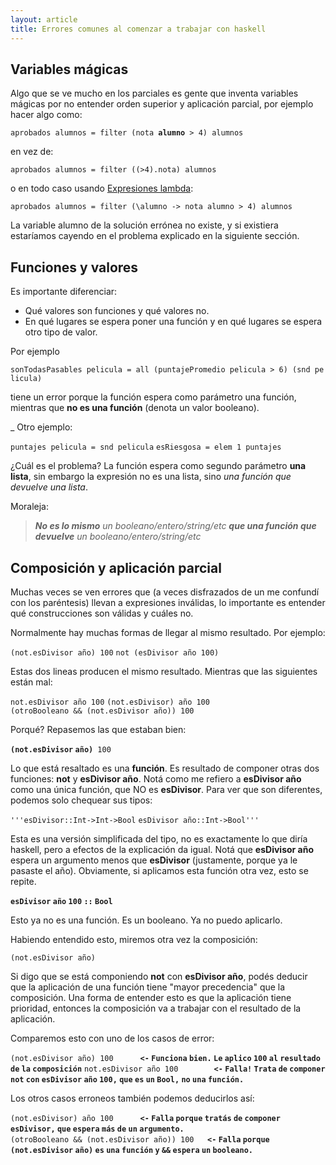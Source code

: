 ```yaml
---
layout: article
title: Errores comunes al comenzar a trabajar con haskell
---
```


Variables mágicas
-----------------

Algo que se ve mucho en los parciales es gente que inventa variables mágicas por no entender orden superior y aplicación parcial, por ejemplo hacer algo como:

`aprobados alumnos = filter (nota `**`alumno`**` > 4) alumnos`

en vez de:

`aprobados alumnos = filter ((>4).nota) alumnos`

o en todo caso usando [Expresiones lambda](expresiones-lambda.html):

`aprobados alumnos = filter (\alumno -> nota alumno > 4) alumnos`

La variable alumno de la solución errónea no existe, y si existiera estaríamos cayendo en el problema explicado en la siguiente sección.

Funciones y valores
-------------------

Es importante diferenciar:

-   Qué valores son funciones y qué valores no.
-   En qué lugares se espera poner una función y en qué lugares se espera otro tipo de valor.

Por ejemplo

`sonTodasPasables pelicula = all (puntajePromedio pelicula > 6) (snd pelicula)`

tiene un error porque la función espera como parámetro una función, mientras que **no es una función** (denota un valor booleano).

\_ Otro ejemplo:

`puntajes pelicula = snd pelicula`
`esRiesgosa = elem 1 puntajes`

¿Cuál es el problema? La función espera como segundo parámetro **una lista**, sin embargo la expresión no es una lista, sino *una función que devuelve una lista*.

Moraleja:

> ***No es lo mismo** un booleano/entero/string/etc **que una función que devuelve** un booleano/entero/string/etc*

Composición y aplicación parcial
--------------------------------

Muchas veces se ven errores que (a veces disfrazados de un me confundí con los paréntesis) llevan a expresiones inválidas, lo importante es entender qué construcciones son válidas y cuáles no.

Normalmente hay muchas formas de llegar al mismo resultado. Por ejemplo:

`(not.esDivisor año) 100`
`not (esDivisor año 100)`

Estas dos lineas producen el mismo resultado. Mientras que las siguientes están mal:

`not.esDivisor año 100`
`(not.esDivisor) año 100`
`(otroBooleano && (not.esDivisor año)) 100`

Porqué? Repasemos las que estaban bien:

**`(not.esDivisor` `año)`**` 100`

Lo que está resaltado es una **función**. Es resultado de componer otras dos funciones: **not** y **esDivisor año**. Notá como me refiero a **esDivisor año** como una única función, que NO es **esDivisor**. Para ver que son diferentes, podemos solo chequear sus tipos:

`'''esDivisor::Int->Int->Bool`
`esDivisor año::Int->Bool'''`

Esta es una versión simplificada del tipo, no es exactamente lo que diría haskell, pero a efectos de la explicación da igual. Notá que **esDivisor año** espera un argumento menos que **esDivisor** (justamente, porque ya le pasaste el año). Obviamente, si aplicamos esta función otra vez, esto se repite.

**`esDivisor` `año` `100` `::` `Bool`**

Esto ya no es una función. Es un booleano. Ya no puedo aplicarlo.

Habiendo entendido esto, miremos otra vez la composición:

`(not.esDivisor año)`

Si digo que se está componiendo **not** con **esDivisor año**, podés deducir que la aplicación de una función tiene "mayor precedencia" que la composición. Una forma de entender esto es que la aplicación tiene prioridad, entonces la composición va a trabajar con el resultado de la aplicación.

Comparemos esto con uno de los casos de error:

`(not.esDivisor año) 100      `**`<-` `Funciona` `bien.` `Le` `aplico` `100` `al` `resultado` `de` `la` `composición`**
`not.esDivisor año 100        `**`<-` `Falla!` `Trata` `de` `componer` `not` `con` `esDivisor` `año` `100,` `que` `es` `un` `Bool,` `no` `una` `función.`**

Los otros casos erroneos también podemos deducirlos así:

`(not.esDivisor) año 100      `**`<-` `Falla` `porque` `tratás` `de` `componer` `esDivisor,` `que` `espera` `más` `de` `un` `argumento.`**
`(otroBooleano && (not.esDivisor año)) 100   `**`<-` `Falla` `porque` `(not.esDivisor` `año)` `es` `una` `función` `y` `&&` `espera` `un` `booleano.`**
